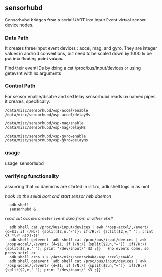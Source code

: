 sensorhubd
--------------------------------------------
Sensorhubd bridges from a serial UART into Input Event virtual sensor device nodes.


### Data Path
It creates three input event devices : accel, mag, and gyro.  They are integer values in android conventions,
but need to be scaled down by 1000 to be put into floating point values.

Find their event IDs by doing a cat /proc/bus/input/devices or using getevent with no arguments

### Control Path
For sensor enable/disable and setDelay sensorhubd reads on named pipes it creates, specifically:

    /data/misc/sensorhubd/osp-accel/enable
    /data/misc/sensorhubd/osp-accel/delayMs

    /data/misc/sensorhubd/osp-mag/enable
    /data/misc/sensorhubd/osp-mag/delayMs

    /data/misc/sensorhubd/osp-gyro/enable
    /data/misc/sensorhubd/osp-gyro/delayMs


### usage
usage: sensorhubd 
         
### verifying functionality
assuming that no daemons are started in init.rc, adb shell logs in as root

*hook up the serial port and start sensor hub daemon*

      adb shell
      sensorhubd &

*read out accelerometer event data from another shell*

      adb shell cat /proc/bus/input/devices | awk '/osp-accel/,/event/ {d=$1; if (/N:/) {split($2,n,"=")}; if(/H:/) {split($2,e," "); print $3 "\t" n[2];}}'
      adb shell getevent `adb shell cat /proc/bus/input/devices | awk '/osp-accel/,/event/ {d=$1; if (/N:/) {split($2,n,"=")}; if(/H:/) {split($2,e," "); print "/dev/input/" $3 ;}}'` #no events come, so press <ctrl-c>
      adb shell echo 1 > /data/misc/sensorhubd/osp-accel/enable
      adb shell getevent `adb shell cat /proc/bus/input/devices | awk '/osp-accel/,/event/ {d=$1; if (/N:/) {split($2,n,"=")}; if(/H:/) {split($2,e," "); print "/dev/input/" $3 ;}}'`
